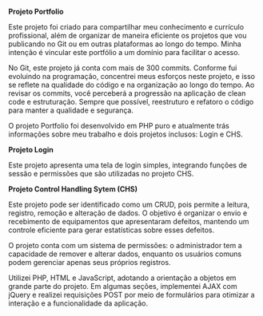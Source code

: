 **Projeto Portfolio**

Este projeto foi criado para compartilhar meu conhecimento e currículo profissional, além de organizar de maneira eficiente os projetos que vou publicando no Git ou em outras plataformas ao longo do tempo. Minha intenção é vincular este portfólio a um domínio para facilitar o acesso.

No Git, este projeto já conta com mais de 300 commits. Conforme fui evoluindo na programação, concentrei meus esforços neste projeto, e isso se reflete na qualidade do código e na organização ao longo do tempo. Ao revisar os commits, você perceberá a progressão na aplicação de clean code e estruturação. Sempre que possível, reestruturo e refatoro o código para manter a qualidade e segurança.

O projeto Portfolio foi desenvolvido em PHP puro e atualmente trás informações sobre meu trabalho e dois projetos inclusos: Login e CHS.

**Projeto Login**

Este projeto apresenta uma tela de login simples, integrando funções de sessão e permissões que são utilizadas no projeto CHS.

**Projeto Control Handling Sytem (CHS)**

Este projeto pode ser identificado como um CRUD, pois permite a leitura, registro, remoção e alteração de dados. O objetivo é organizar o envio e recebimento de equipamentos que apresentaram defeitos, mantendo um controle eficiente para gerar estatísticas sobre esses defeitos.

O projeto conta com um sistema de permissões: o administrador tem a capacidade de remover e alterar dados, enquanto os usuários comuns podem gerenciar apenas seus próprios registros.

Utilizei PHP, HTML e JavaScript, adotando a orientação a objetos em grande parte do projeto. Em algumas seções, implementei AJAX com jQuery e realizei requisições POST por meio de formulários para otimizar a interação e a funcionalidade da aplicação.
